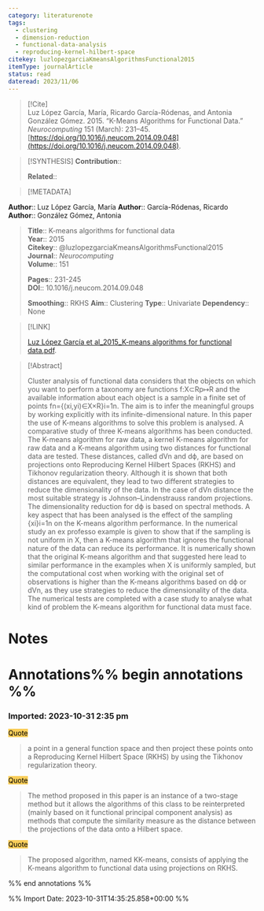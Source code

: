 ```yaml
---
category: literaturenote
tags:
  - clustering
  - dimension-reduction
  - functional-data-analysis
  - reproducing-kernel-hilbert-space
citekey: luzlopezgarciaKmeansAlgorithmsFunctional2015
itemType: journalArticle
status: read
dateread: 2023/11/06
---
```


> [!Cite]  
> Luz López García, María, Ricardo García-Ródenas, and Antonia González Gómez. 2015. “K-Means Algorithms for Functional Data.” _Neurocomputing_ 151 (March): 231–45. [https://doi.org/10.1016/j.neucom.2014.09.048](https://doi.org/10.1016/j.neucom.2014.09.048).

> [!SYNTHESIS] 
>**Contribution**::
>
>**Related**:: 
>

> [!METADATA]  
>
**Author**:: Luz López García, María
**Author**:: García-Ródenas, Ricardo
**Author**:: González Gómez, Antonia<br>
> **Title**:: K-means algorithms for functional data    
> **Year**:: 2015     
> **Citekey**:: @luzlopezgarciaKmeansAlgorithmsFunctional2015    
>**Journal**:: *Neurocomputing*    
>**Volume**:: 151    
>     
>    
>    
>     
> **Pages**:: 231-245    
>**DOI**:: 10.1016/j.neucom.2014.09.048    
>
>**Smoothing**:: RKHS
>**Aim**:: Clustering
>**Type**:: Univariate
>**Dependency**:: None

> [!LINK] 
>
> [Luz López García et al_2015_K-means algorithms for functional data.pdf](file:///Users/steven/Library/CloudStorage/GoogleDrive-steven.golovkine@ul.ie/My%20Drive/bibliography/Neurocomputing/2015/Luz%20López%20García%20et%20al_2015_K-means%20algorithms%20for%20functional%20data.pdf).

>[!Abstract]
>
>Cluster analysis of functional data considers that the objects on which you want to perform a taxonomy are functions f:X⊂Rp↦R and the available information about each object is a sample in a finite set of points fn={(xi,yi)∈X×R}i=1n. The aim is to infer the meaningful groups by working explicitly with its infinite-dimensional nature. In this paper the use of K-means algorithms to solve this problem is analysed. A comparative study of three K-means algorithms has been conducted. The K-means algorithm for raw data, a kernel K-means algorithm for raw data and a K-means algorithm using two distances for functional data are tested. These distances, called dVn and dϕ, are based on projections onto Reproducing Kernel Hilbert Spaces (RKHS) and Tikhonov regularization theory. Although it is shown that both distances are equivalent, they lead to two different strategies to reduce the dimensionality of the data. In the case of dVn distance the most suitable strategy is Johnson–Lindenstrauss random projections. The dimensionality reduction for dϕ is based on spectral methods. A key aspect that has been analysed is the effect of the sampling {xi}i=1n on the K-means algorithm performance. In the numerical study an ex professo example is given to show that if the sampling is not uniform in X, then a K-means algorithm that ignores the functional nature of the data can reduce its performance. It is numerically shown that the original K-means algorithm and that suggested here lead to similar performance in the examples when X is uniformly sampled, but the computational cost when working with the original set of observations is higher than the K-means algorithms based on dϕ or dVn, as they use strategies to reduce the dimensionality of the data. The numerical tests are completed with a case study to analyse what kind of problem the K-means algorithm for functional data must face.
>>


# Notes<br>
# Annotations%% begin annotations %%  
 
  
  
 
 
  
### Imported: 2023-10-31 2:35 pm  
  
  
<mark style="background-color: #f9cd59">Quote</mark>  
> a point in a general function space and then project these points onto a Reproducing Kernel Hilbert Space (RKHS) by using the Tikhonov regularization theory.
  
<mark style="background-color: #f9cd59">Quote</mark>  
> The method proposed in this paper is an instance of a two-stage method but it allows the algorithms of this class to be reinterpreted (mainly based on it functional principal component analysis) as methods that compute the similarity measure as the distance between the projections of the data onto a Hilbert space.
  
<mark style="background-color: #f9cd59">Quote</mark>  
> The proposed algorithm, named KK-means, consists of applying the K-means algorithm to functional data using projections on RKHS.
  
  
%% end annotations %%

%% Import Date: 2023-10-31T14:35:25.858+00:00 %%
